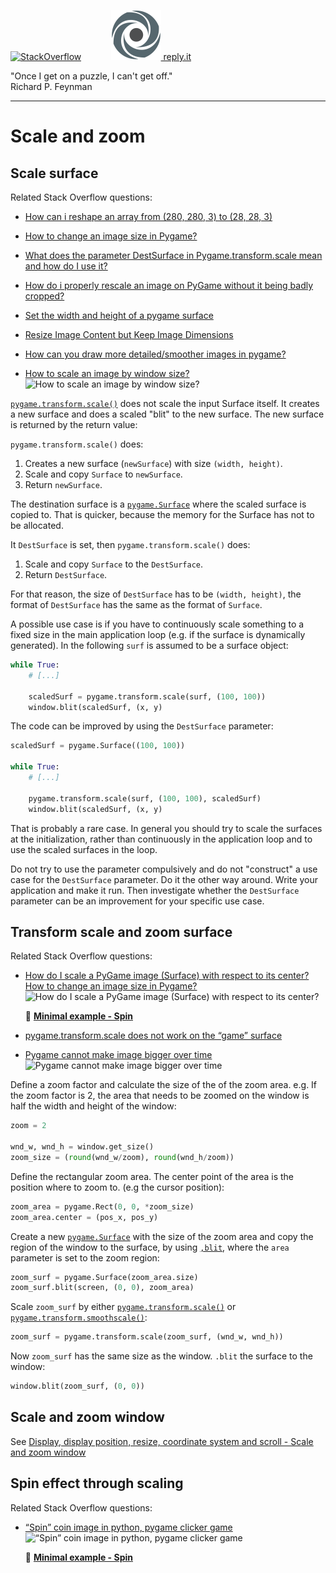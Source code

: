 [![StackOverflow](https://stackexchange.com/users/flair/7322082.png)](https://stackoverflow.com/users/5577765/rabbid76?tab=profile) &nbsp;&nbsp;&nbsp;&nbsp;&nbsp;&nbsp;&nbsp;&nbsp;&nbsp;&nbsp; [![reply.it](../../resource/logo/Repl_it_logo_80.png) reply.it](https://repl.it/repls/folder/PyGame%20Examples)

"Once I get on a puzzle, I can't get off."  
Richard P. Feynman

---

# Scale and zoom

## Scale surface

Related Stack Overflow questions:

- [How can i reshape an array from (280, 280, 3) to (28, 28, 3)](https://stackoverflow.com/questions/62391656/how-can-i-reshape-an-array-from-280-280-3-to-28-28-3/62392403#62392403)
- [How to change an image size in Pygame?](https://stackoverflow.com/questions/43046376/how-to-change-an-image-size-in-pygame/66611330#66611330)  
- [What does the parameter DestSurface in Pygame.transform.scale mean and how do I use it?](https://stackoverflow.com/questions/60045882/what-does-the-parameter-destsurface-in-pygame-transform-scale-mean-and-how-do-i/60045993#60045993)
- [How do i properly rescale an image on PyGame without it being badly cropped?](https://stackoverflow.com/questions/55319967/how-do-i-properly-rescale-an-image-on-pygame-without-it-being-badly-cropped/55321552#55321552)
- [Set the width and height of a pygame surface](https://stackoverflow.com/questions/62467003/set-the-width-and-height-of-a-pygame-surface/62467567#62467567)
- [Resize Image Content but Keep Image Dimensions](https://stackoverflow.com/questions/63648196/resize-image-content-but-keep-image-dimensions/63648597#63648597)
- [How can you draw more detailed/smoother images in pygame?](https://stackoverflow.com/questions/65492782/how-can-you-draw-more-detailed-smoother-images-in-pygame/65492828#65492828)

- [How to scale an image by window size?](https://stackoverflow.com/questions/68424287/how-to-scale-an-image-by-window-size/68424354#68424354)  
  ![How to scale an image by window size?](https://i.stack.imgur.com/KIjG8.png)  

[`pygame.transform.scale()`](https://www.pygame.org/docs/ref/surface.html) does not scale the input Surface itself. It creates a new surface and does a scaled "blit" to the new surface. The new surface is returned by the return value:

`pygame.transform.scale()` does:

1. Creates a new surface (`newSurface`) with size `(width, height)`.
2. Scale and copy `Surface` to `newSurface`.
3. Return `newSurface`.

The destination surface is a [`pygame.Surface`](https://www.pygame.org/docs/ref/surface.html) where the scaled surface is copied to. That is quicker, because the memory for the Surface has not to be allocated.

It `DestSurface` is set, then `pygame.transform.scale()` does:

1. Scale and copy `Surface` to the `DestSurface`.
2. Return `DestSurface`.

For that reason, the size of `DestSurface` has to be `(width, height)`, the format of `DestSurface` has the same as the format of `Surface`.

A possible use case is if you have to continuously scale something to a fixed size in the main application loop (e.g. if the surface is dynamically generated). In the following `surf` is assumed to be a surface object:

```py
while True:
    # [...]

    scaledSurf = pygame.transform.scale(surf, (100, 100)) 
    window.blit(scaledSurf, (x, y)
```

The code can be improved by using the `DestSurface` parameter:

```py
scaledSurf = pygame.Surface((100, 100))

while True:
    # [...]

    pygame.transform.scale(surf, (100, 100), scaledSurf) 
    window.blit(scaledSurf, (x, y)
```

That is probably a rare case. In general you should try to scale the surfaces at the initialization, rather than continuously in the application loop and to use the scaled surfaces in the loop. 

Do not try to use the parameter compulsively and do not "construct" a use case for the `DestSurface` parameter. Do it the other way around. Write your application and make it run. Then investigate whether the `DestSurface` parameter can be an improvement for your specific use case.

## Transform scale and zoom surface

Related Stack Overflow questions:

- [How do I scale a PyGame image (Surface) with respect to its center?](https://stackoverflow.com/questions/59919826/how-do-i-scale-a-pygame-image-surface-with-respect-to-its-center/59919909#59919909)  
  [How to change an image size in Pygame?](https://stackoverflow.com/questions/43046376/how-to-change-an-image-size-in-pygame/66611330#66611330)  
  ![How do I scale a PyGame image (Surface) with respect to its center?](https://i.stack.imgur.com/soWSp.gif)

  :scroll: **[Minimal example - Spin](../../examples/minimal_examples/pygame_minimal_scale_center.py)**

- [pygame.transform.scale does not work on the “game” surface](https://stackoverflow.com/questions/56407891/pygame-transform-scale-does-not-work-on-the-game-surface/56408482#56408482)

- [Pygame cannot make image bigger over time](https://stackoverflow.com/questions/68395844/pygame-cannot-make-image-bigger-over-time/68395966#68395966)  
  ![Pygame cannot make image bigger over time](https://i.stack.imgur.com/BhC52.gif)  

Define a zoom factor and calculate the size of the of the zoom area. e.g. If the zoom factor is 2, the area that needs to be zoomed on the window is half the width and height of the window:

```py
zoom = 2

wnd_w, wnd_h = window.get_size()
zoom_size = (round(wnd_w/zoom), round(wnd_h/zoom))
```

Define the rectangular zoom area. The center point of the area is the position where to zoom to. (e.g the cursor position):

```py
zoom_area = pygame.Rect(0, 0, *zoom_size)
zoom_area.center = (pos_x, pos_y)
```

Create a new [`pygame.Surface`](https://www.pygame.org/docs/ref/surface.html#pygame.Surface.get_clip) with the size of the zoom area and copy the region of the window to the surface, by using [`,blit`](https://www.pygame.org/docs/ref/surface.html#pygame.Surface.blit), where the `area` parameter is set to the zoom region:

```py
zoom_surf = pygame.Surface(zoom_area.size)
zoom_surf.blit(screen, (0, 0), zoom_area)
```

Scale `zoom_surf` by either [`pygame.transform.scale()`](https://www.pygame.org/docs/ref/transform.html#pygame.transform.scale) or [`pygame.transform.smoothscale()`](https://www.pygame.org/docs/ref/transform.html#pygame.transform.smoothscale):

```py
zoom_surf = pygame.transform.scale(zoom_surf, (wnd_w, wnd_h))
```

Now `zoom_surf` has the same size as the window. `.blit` the surface to the window:

```py
window.blit(zoom_surf, (0, 0))
```

## Scale and zoom window

See [Display, display position, resize, coordinate system and scroll - Scale and zoom window](pygame_display_resize_and_scroll.md)

## Spin effect through scaling

Related Stack Overflow questions:

- [“Spin” coin image in python, pygame clicker game](https://stackoverflow.com/questions/65173270/spin-coin-image-in-python-pygame-clicker-game/65173486#65173486)  
  ![“Spin” coin image in python, pygame clicker game](https://i.stack.imgur.com/4nsFE.gif)

  :scroll: **[Minimal example - Spin](../../examples/minimal_examples/pygame_minimal_scale_spin.py)**
